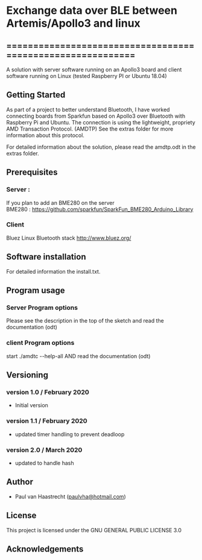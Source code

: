 # Exchange data over BLE between Artemis/Apollo3 and linux

## ===========================================================

A solution with server software running on an Apollo3 board and client
software running on Linux (tested Raspberry PI or Ubuntu 18.04)

## Getting Started
As part of a project to better understand Bluetooth, I have worked
connecting boards from Sparkfun based on Apollo3 over Bluetooth
with Raspberry Pi and Ubuntu.
The connection is using the lightweight, propriety AMD Transaction Protocol. (AMDTP)
See the extras folder for more information about this protocol.

For detailed information about the solution, please read the amdtp.odt in the extras folder.

## Prerequisites
### Server :
If you plan to add an BME280 on the server
<br> BME280   : https://github.com/sparkfun/SparkFun_BME280_Arduino_Library

### Client
Bluez Linux Bluetooth stack http://www.bluez.org/

## Software installation
For detailed information the install.txt.

## Program usage
### Server Program options
Please see the description in the top of the sketch and read the documentation (odt)

### client Program options
start ./amdtc --help-all AND read the documentation (odt)

## Versioning

### version 1.0 / February 2020
 * Initial version

### version 1.1 / February 2020
 * updated timer handling to prevent deadloop

### version 2.0 / March 2020
 * updated to handle hash

## Author
 * Paul van Haastrecht (paulvha@hotmail.com)

## License
This project is licensed under the GNU GENERAL PUBLIC LICENSE 3.0

## Acknowledgements
